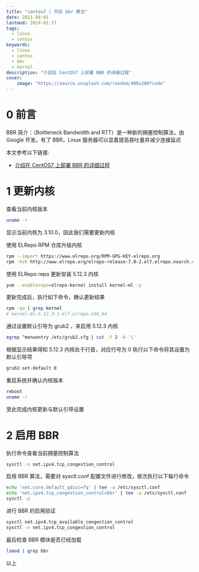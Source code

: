 ```yaml
---
title: "centos7 | 开启 bbr 算法" 
date: 2021-08-01
lastmod: 2024-01-27
tags: 
  - linux
  - centos
keywords:
  - linux
  - centos
  - bbr
  - kernel
description: "介绍在 CentOS7 上部署 BBR 的详细过程" 
cover:
    image: "https://source.unsplash.com/random/400x200?code" 
---
```


# 0 前言

BBR 简介：（Bottleneck Bandwidth and RTT）是一种新的拥塞控制算法，由 Google 开发。有了 BBR，Linux 服务器可以显着提高吞吐量并减少连接延迟

本文参考以下链接:

- [介绍在 CentOS7 上部署 BBR 的详细过程](https://blog.csdn.net/desertworm/article/details/116759380)

# 1 更新内核

查看当前内核版本

```bash
uname -r
```

显示当前内核为 3.10.0，因此我们需要更新内核

使用 ELRepo RPM 仓库升级内核

```bash
rpm --import https://www.elrepo.org/RPM-GPG-KEY-elrepo.org                 //无返回内容
rpm -Uvh http://www.elrepo.org/elrepo-release-7.0-2.el7.elrepo.noarch.rpm
```

使用 ELRepo repo 更新安装 5.12.3 内核

```bash
yum --enablerepo=elrepo-kernel install kernel-ml -y
```

更新完成后，执行如下命令，确认更新结果

```bash
rpm -qa | grep kernel
# kernel-ml-5.12.3-1.el7.elrepo.x86_64
```

通过设置默认引导为 grub2 ，来启用 5.12.3 内核

```bash
egrep ^menuentry /etc/grub2.cfg | cut -f 2 -d '\'
```

根据显示结果得知 5.12.3 内核处于行首，对应行号为 0 执行以下命令将其设置为默认引导项

``` bash
grub2-set-default 0
```

重启系统并确认内核版本

```bash
reboot
uname -r
```

至此完成内核更新与默认引导设置

# 2 启用 BBR

执行命令查看当前拥塞控制算法

```bash
sysctl -n net.ipv4.tcp_congestion_control
```

启用 BBR 算法，需要对 sysctl.conf 配置文件进行修改，依次执行以下每行命令

```bash
echo 'net.core.default_qdisc=fq' | tee -a /etc/sysctl.conf
echo 'net.ipv4.tcp_congestion_control=bbr' | tee -a /etc/sysctl.conf
sysctl -p
```

进行 BBR 的启用验证

```bash
sysctl net.ipv4.tcp_available_congestion_control
sysctl -n net.ipv4.tcp_congestion_control
```

最后检查 BBR 模块是否已经加载

```bash
lsmod | grep bbr
```

以上

